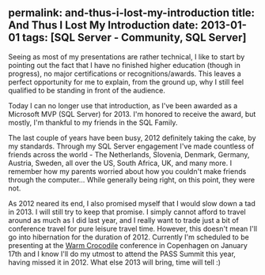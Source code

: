 permalink: and-thus-i-lost-my-introduction
title: And Thus I Lost My Introduction
date: 2013-01-01
tags: [SQL Server - Community, SQL Server]
---
Seeing as most of my presentations are rather technical, I like to start by pointing out the fact that I have no finished higher education (though in progress), no major certifications or recognitions/awards. This leaves a perfect opportunity for me to explain, from the ground up, why I still feel qualified to be standing in front of the audience.

<!-- more -->

Today I can no longer use that introduction, as I've been awarded as a Microsoft MVP (SQL Server) for 2013. I'm honored to receive the award, but mostly, I'm thankful to my friends in the SQL Family.

The last couple of years have been busy, 2012 definitely taking the cake, by my standards. Through my SQL Server engagement I've made countless of friends across the world - The Netherlands, Slovenia, Denmark, Germany, Austria, Sweden, all over the US, South Africa, UK, and many more. I remember how my parents worried about how you couldn't make friends through the computer… While generally being right, on this point, they were not.

As 2012 neared its end, I also promised myself that I would slow down a tad in 2013. I will still try to keep that promise. I simply cannot afford to travel around as much as I did last year, and I really want to trade just a bit of conference travel for pure leisure travel time. However, this doesn't mean I'll go into hibernation for the duration of 2012. Currently I'm scheduled to be presenting at the [Warm Crocodile](http://warmcrocconf.net/) conference in Copenhagen on January 17th and I know I'll do my utmost to attend the PASS Summit this year, having missed it in 2012. What else 2013 will bring, time will tell :)
